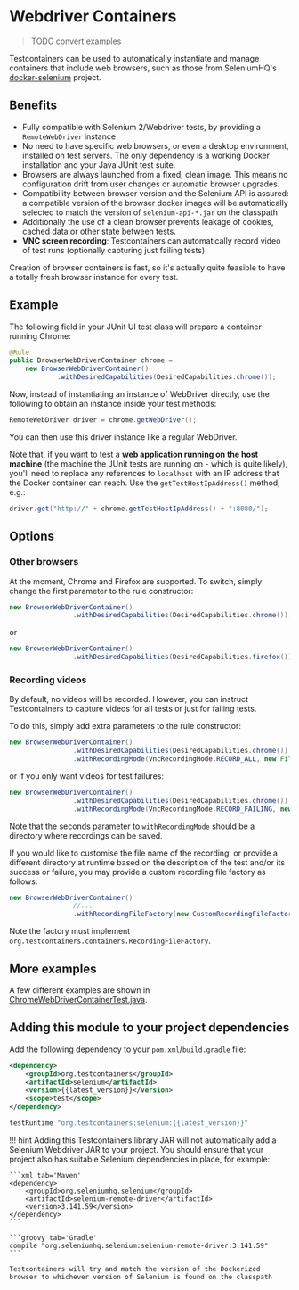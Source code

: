 # Webdriver Containers

> TODO convert examples

Testcontainers can be used to automatically instantiate and manage containers that include web browsers, such as those
from SeleniumHQ's [docker-selenium](https://github.com/SeleniumHQ/docker-selenium) project.

## Benefits

* Fully compatible with Selenium 2/Webdriver tests, by providing a `RemoteWebDriver` instance
* No need to have specific web browsers, or even a desktop environment, installed on test servers. The only dependency
  is a working Docker installation and your Java JUnit test suite.
* Browsers are always launched from a fixed, clean image. This means no configuration drift from user changes or
  automatic browser upgrades.
* Compatibility between browser version and the Selenium API is assured: a compatible version of the browser docker
  images will be automatically selected to match the version of `selenium-api-*.jar` on the classpath
* Additionally the use of a clean browser prevents leakage of cookies, cached data or other state between tests.
* **VNC screen recording**: Testcontainers can automatically record video of test runs (optionally capturing just
  failing tests)

Creation of browser containers is fast, so it's actually quite feasible to have a totally fresh browser instance for
every test.

## Example

The following field in your JUnit UI test class will prepare a container running Chrome:
```java
@Rule
public BrowserWebDriverContainer chrome =
    new BrowserWebDriverContainer()
            .withDesiredCapabilities(DesiredCapabilities.chrome());
```
        
Now, instead of instantiating an instance of WebDriver directly, use the following to obtain an instance inside your
test methods:
```java
RemoteWebDriver driver = chrome.getWebDriver();
```

You can then use this driver instance like a regular WebDriver.

Note that, if you want to test a **web application running on the host machine** (the machine the JUnit tests are
running on - which is quite likely), you'll need to replace any references to `localhost` with an IP address that the
Docker container can reach. Use the `getTestHostIpAddress()` method, e.g.:
```java
driver.get("http://" + chrome.getTestHostIpAddress() + ":8080/");
```

## Options

### Other browsers

At the moment, Chrome and Firefox are supported. To switch, simply change the first parameter to the rule constructor:
```java
new BrowserWebDriverContainer()
                .withDesiredCapabilities(DesiredCapabilities.chrome());
```
        
or
```java
new BrowserWebDriverContainer()
                .withDesiredCapabilities(DesiredCapabilities.firefox());
```

### Recording videos

By default, no videos will be recorded. However, you can instruct Testcontainers to capture videos for all tests or
just for failing tests.

To do this, simply add extra parameters to the rule constructor:
```java
new BrowserWebDriverContainer()
                .withDesiredCapabilities(DesiredCapabilities.chrome())
                .withRecordingMode(VncRecordingMode.RECORD_ALL, new File("./target/"))
```

or if you only want videos for test failures:
```java
new BrowserWebDriverContainer()
                .withDesiredCapabilities(DesiredCapabilities.chrome())
                .withRecordingMode(VncRecordingMode.RECORD_FAILING, new File("./target/"))
```
Note that the seconds parameter to `withRecordingMode` should be a directory where recordings can be saved.

If you would like to customise the file name of the recording, or provide a different directory at runtime based on the description of the test and/or its success or failure, you may provide a custom recording file factory as follows:
```java
new BrowserWebDriverContainer()
                //...
                .withRecordingFileFactory(new CustomRecordingFileFactory())
```

Note the factory must implement `org.testcontainers.containers.RecordingFileFactory`.

## More examples

A few different examples are shown in [ChromeWebDriverContainerTest.java](https://github.com/testcontainers/testcontainers-java/blob/master/modules/selenium/src/test/java/org/testcontainers/junit/ChromeWebDriverContainerTest.java).

## Adding this module to your project dependencies

Add the following dependency to your `pom.xml`/`build.gradle` file:

```xml tab='Maven'
<dependency>
    <groupId>org.testcontainers</groupId>
    <artifactId>selenium</artifactId>
    <version>{{latest_version}}</version>
    <scope>test</scope>
</dependency>
```

```groovy tab='Gradle'
testRuntime "org.testcontainers:selenium:{{latest_version}}"
```

!!! hint
    Adding this Testcontainers library JAR will not automatically add a Selenium Webdriver JAR to your project. You should ensure that your project also has suitable Selenium dependencies in place, for example:
    
    ```xml tab='Maven'
    <dependency>
        <groupId>org.seleniumhq.selenium</groupId>
        <artifactId>selenium-remote-driver</artifactId>
        <version>3.141.59</version>
    </dependency>
    ```
    
    ```groovy tab='Gradle'
    compile "org.seleniumhq.selenium:selenium-remote-driver:3.141.59"
    ```
    
    Testcontainers will try and match the version of the Dockerized browser to whichever version of Selenium is found on the classpath
